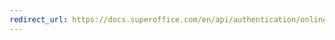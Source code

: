 ```yaml
---
redirect_url: https://docs.superoffice.com/en/api/authentication/online/certificates/index.html
---
```

